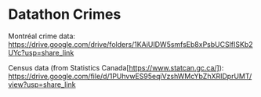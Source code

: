 # Datathon Crimes

Montréal crime data: https://drive.google.com/drive/folders/1KAiUIDW5smfsEb8xPsbUCSlfISKb2UYc?usp=share_link

Census data (from Statistics Canada[https://www.statcan.gc.ca/]): https://drive.google.com/file/d/1PUhvwES95eqiVzshWMcYbZhXRIDprUMT/view?usp=share_link